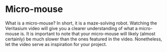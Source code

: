 # Micro-mouse
What is a micro-mouse?
In short, it is a maze-solving robot. Watching the Veritasium video will give you a clearer understanding
of what a micro-mouse is. It is important to note that your micro-mouse will likely (almost certainly)
be much slower than the ones featured in the video. Nonetheless, let the video serve as inspiration
for your project.
